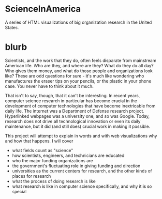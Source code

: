 # ScienceInAmerica
A series of HTML visualizations of big organization research in the United States.

# blurb

Scientists, and the work that they do, often feels disparate from mainstream American life. Who are they, and where are they? What do they do all day? Who gives them money, and what do those people and organizations look like? These are odd questions for sure - it's much like wondering who manufactures the eraser tips on your pencils, or the plastic in your phone case. You never have to think about it much.

That isn't to say, though, that it can't be interesting. In recent years, computer science research in particular has become crucial in the development of computer technologies that have become inextricable from daily life. The internet was a Department of Defense research project. Hyperlinked webpages was a university one, and so was Google. Today, research does not drive all technological innovation or even its daily maintenance, but it did (and still does) crucial work in making it possible.

This project will attempt to explain in words and with web visualizations why and how that happens. I will cover
- what fields count as "science"
- how scientists, engineers, and technicians are educated
- who the major funding organizations are
- the government's fluctuating role in giving funding and direction
- universities as the current centers for research, and the other kinds of places for research
- what the process of doing research is like 
- what research is like in computer science specifically, and why it is so special

